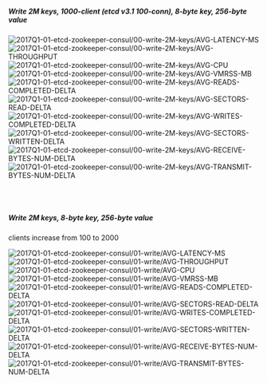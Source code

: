 
<br><br>
##### Write 2M keys, 1000-client (etcd v3.1 100-conn), 8-byte key, 256-byte value

<img src="https://storage.googleapis.com/dbtester-results/2017Q1-01-etcd-zookeeper-consul/00-write-2M-keys/AVG-LATENCY-MS.svg" alt="2017Q1-01-etcd-zookeeper-consul/00-write-2M-keys/AVG-LATENCY-MS">

<img src="https://storage.googleapis.com/dbtester-results/2017Q1-01-etcd-zookeeper-consul/00-write-2M-keys/AVG-THROUGHPUT.svg" alt="2017Q1-01-etcd-zookeeper-consul/00-write-2M-keys/AVG-THROUGHPUT">

<img src="https://storage.googleapis.com/dbtester-results/2017Q1-01-etcd-zookeeper-consul/00-write-2M-keys/AVG-CPU.svg" alt="2017Q1-01-etcd-zookeeper-consul/00-write-2M-keys/AVG-CPU">

<img src="https://storage.googleapis.com/dbtester-results/2017Q1-01-etcd-zookeeper-consul/00-write-2M-keys/AVG-VMRSS-MB.svg" alt="2017Q1-01-etcd-zookeeper-consul/00-write-2M-keys/AVG-VMRSS-MB">

<img src="https://storage.googleapis.com/dbtester-results/2017Q1-01-etcd-zookeeper-consul/00-write-2M-keys/AVG-READS-COMPLETED-DELTA.svg" alt="2017Q1-01-etcd-zookeeper-consul/00-write-2M-keys/AVG-READS-COMPLETED-DELTA">

<img src="https://storage.googleapis.com/dbtester-results/2017Q1-01-etcd-zookeeper-consul/00-write-2M-keys/AVG-SECTORS-READ-DELTA.svg" alt="2017Q1-01-etcd-zookeeper-consul/00-write-2M-keys/AVG-SECTORS-READ-DELTA">

<img src="https://storage.googleapis.com/dbtester-results/2017Q1-01-etcd-zookeeper-consul/00-write-2M-keys/AVG-WRITES-COMPLETED-DELTA.svg" alt="2017Q1-01-etcd-zookeeper-consul/00-write-2M-keys/AVG-WRITES-COMPLETED-DELTA">

<img src="https://storage.googleapis.com/dbtester-results/2017Q1-01-etcd-zookeeper-consul/00-write-2M-keys/AVG-SECTORS-WRITTEN-DELTA.svg" alt="2017Q1-01-etcd-zookeeper-consul/00-write-2M-keys/AVG-SECTORS-WRITTEN-DELTA">

<img src="https://storage.googleapis.com/dbtester-results/2017Q1-01-etcd-zookeeper-consul/00-write-2M-keys/AVG-RECEIVE-BYTES-NUM-DELTA.svg" alt="2017Q1-01-etcd-zookeeper-consul/00-write-2M-keys/AVG-RECEIVE-BYTES-NUM-DELTA">

<img src="https://storage.googleapis.com/dbtester-results/2017Q1-01-etcd-zookeeper-consul/00-write-2M-keys/AVG-TRANSMIT-BYTES-NUM-DELTA.svg" alt="2017Q1-01-etcd-zookeeper-consul/00-write-2M-keys/AVG-TRANSMIT-BYTES-NUM-DELTA">


<br><br>
##### Write 2M keys, 8-byte key, 256-byte value

clients increase from 100 to 2000

<img src="https://storage.googleapis.com/dbtester-results/2017Q1-01-etcd-zookeeper-consul/01-write/AVG-LATENCY-MS.svg" alt="2017Q1-01-etcd-zookeeper-consul/01-write/AVG-LATENCY-MS">

<img src="https://storage.googleapis.com/dbtester-results/2017Q1-01-etcd-zookeeper-consul/01-write/AVG-THROUGHPUT.svg" alt="2017Q1-01-etcd-zookeeper-consul/01-write/AVG-THROUGHPUT">

<img src="https://storage.googleapis.com/dbtester-results/2017Q1-01-etcd-zookeeper-consul/01-write/AVG-CPU.svg" alt="2017Q1-01-etcd-zookeeper-consul/01-write/AVG-CPU">

<img src="https://storage.googleapis.com/dbtester-results/2017Q1-01-etcd-zookeeper-consul/01-write/AVG-VMRSS-MB.svg" alt="2017Q1-01-etcd-zookeeper-consul/01-write/AVG-VMRSS-MB">

<img src="https://storage.googleapis.com/dbtester-results/2017Q1-01-etcd-zookeeper-consul/01-write/AVG-READS-COMPLETED-DELTA.svg" alt="2017Q1-01-etcd-zookeeper-consul/01-write/AVG-READS-COMPLETED-DELTA">

<img src="https://storage.googleapis.com/dbtester-results/2017Q1-01-etcd-zookeeper-consul/01-write/AVG-SECTORS-READ-DELTA.svg" alt="2017Q1-01-etcd-zookeeper-consul/01-write/AVG-SECTORS-READ-DELTA">

<img src="https://storage.googleapis.com/dbtester-results/2017Q1-01-etcd-zookeeper-consul/01-write/AVG-WRITES-COMPLETED-DELTA.svg" alt="2017Q1-01-etcd-zookeeper-consul/01-write/AVG-WRITES-COMPLETED-DELTA">

<img src="https://storage.googleapis.com/dbtester-results/2017Q1-01-etcd-zookeeper-consul/01-write/AVG-SECTORS-WRITTEN-DELTA.svg" alt="2017Q1-01-etcd-zookeeper-consul/01-write/AVG-SECTORS-WRITTEN-DELTA">

<img src="https://storage.googleapis.com/dbtester-results/2017Q1-01-etcd-zookeeper-consul/01-write/AVG-RECEIVE-BYTES-NUM-DELTA.svg" alt="2017Q1-01-etcd-zookeeper-consul/01-write/AVG-RECEIVE-BYTES-NUM-DELTA">

<img src="https://storage.googleapis.com/dbtester-results/2017Q1-01-etcd-zookeeper-consul/01-write/AVG-TRANSMIT-BYTES-NUM-DELTA.svg" alt="2017Q1-01-etcd-zookeeper-consul/01-write/AVG-TRANSMIT-BYTES-NUM-DELTA">
